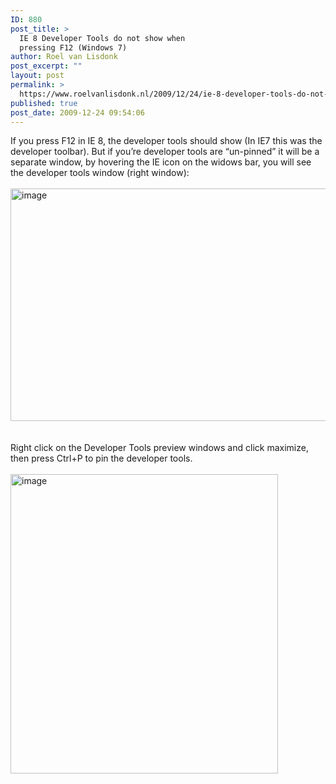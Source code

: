 ```yaml
---
ID: 880
post_title: >
  IE 8 Developer Tools do not show when
  pressing F12 (Windows 7)
author: Roel van Lisdonk
post_excerpt: ""
layout: post
permalink: >
  https://www.roelvanlisdonk.nl/2009/12/24/ie-8-developer-tools-do-not-show-when-pressing-f12-windows-7/
published: true
post_date: 2009-12-24 09:54:06
---
```

<p>If you press F12 in IE 8, the developer tools should show (In IE7 this was the developer toolbar). But if you’re developer tools are “un-pinned” it will be a separate window, by hovering the IE icon on the widows bar, you will see the developer tools window (right window):   <br />    <br /><a href="http://www.roelvanlisdonk.nl/wp-content/uploads/2009/12/image19.png"><img style="border-bottom: 0px; border-left: 0px; display: inline; border-top: 0px; border-right: 0px" title="image" border="0" alt="image" src="http://www.roelvanlisdonk.nl/wp-content/uploads/2009/12/image_thumb19.png" width="729" height="372" /></a>     <br />    <br />    <br />Right click on the Developer Tools preview windows and click maximize, then press Ctrl+P to pin the developer tools.    <br />    <br /><a href="http://www.roelvanlisdonk.nl/wp-content/uploads/2009/12/image20.png"><img style="border-bottom: 0px; border-left: 0px; display: inline; border-top: 0px; border-right: 0px" title="image" border="0" alt="image" src="http://www.roelvanlisdonk.nl/wp-content/uploads/2009/12/image_thumb20.png" width="428" height="479" /></a></p>